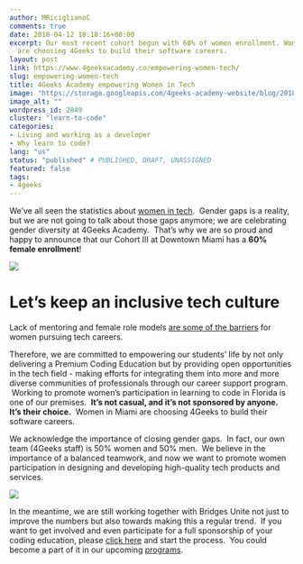 ```yaml
---
author: MRiciglianoC
comments: true
date: 2018-04-12 18:18:16+00:00
excerpt: Our most recent cohort begun with 60% of women enrollment. Women in Miami
  are choosing 4Geeks to build their software careers.
layout: post
link: https://www.4geeksacademy.co/empowering-women-tech/
slug: empowering-women-tech
title: 4Geeks Academy empowering Women in Tech
image: "https://storage.googleapis.com/4geeks-academy-website/blog/2018/04/Women-Powering-01-1-1024x645.png"
image_alt: ""
wordpress_id: 2849
cluster: "learn-to-code"
categories:
- Living and working as a developer
- Why learn to code?
lang: "us"
status: "published" # PUBLISHED, DRAFT, UNASSIGNED
featured: false
tags:
- 4geeks
---
```


We’ve all seen the statistics about [women in tech](/women-in-tech-2017).  Gender gaps is a reality, but we are not going to talk about those gaps anymore; we are celebrating gender diversity at 4Geeks Academy.  That’s why we are so proud and happy to announce that our Cohort III at Downtown Miami has a **60% female enrollment**!

![](https://storage.googleapis.com/4geeks-academy-website/blog/2018/04/Screen-Shot-2018-04-11-at-9.35.05-PM-1.png)


# Let’s keep an inclusive tech culture


Lack of mentoring and female role models [are some of the barriers](https://techcrunch.com/2016/05/10/the-lack-of-women-in-tech-is-more-than-a-pipeline-problem/) for women pursuing tech careers.

Therefore, we are committed to empowering our students’ life by not only delivering a Premium Coding Education but by providing open opportunities in the tech field - making efforts for integrating them into more and more diverse communities of professionals through our career support program.  Working to promote women’s participation in learning to code in Florida is one of our premises.  **It’s not casual, and it’s not sponsored by anyone.**  **It’s their choice.**  Women in Miami are choosing 4Geeks to build their software careers.

We acknowledge the importance of closing gender gaps.  In fact, our own team (4Geeks staff) is 50% women and 50% men.  We believe in the importance of a balanced teamwork, and now we want to promote women participation in designing and developing high-quality tech products and services.

![](https://storage.googleapis.com/4geeks-academy-website/blog/2018/04/Screen-Shot-2018-04-11-at-9.35.27-PM.png)

In the meantime, we are still working together with Bridges Unite not just to improve the numbers but also towards making this a regular trend.  If you want to get involved and even participate for a full sponsorship of your coding education, please [click here](https://www.bridgesunite.com/contact) and start the process.  You could become a part of it in our upcoming [programs](/wp-content/uploads/2017/09/4GEEKS-ACADEMY-SYLLABUS.pdf).  
